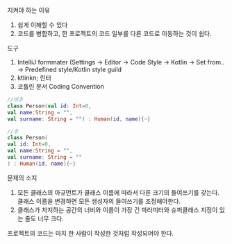 지켜야 하는 이유

1. 쉽게 이해할 수 있다
2. 코드를 병합하고, 한 프로젝트의 코드 일부를 다른 코드로 이동하는 것이 쉽다.

도구

1. IntelliJ formmater (Settings → Editor → Code Style → Kotlin  → Set from.. → Predefined style/Kotlin style guild
2. ktlinkn; 린터 
3. 코틀린 문서 Coding Convention

```kotlin
//비추
class Person(val id: Int=0,
val name:String = "",
val surname: String = "") : Human(id, name){~}

//추
class Person(
val id: Int=0,
val name:String = "",
val surname: String = ""
) : Human(id, name){~}
```

문제의 소지

1. 모든 클래스의 아규먼트가 클래스 이름에 따라서 다른 크기의 들여쓰기를 갖는다. 클래스 이름을 변경하면 모든 생성자의 들여쓰기를 조정해야한다.
2. 클래스가 차지하는 공간의 너비와 이름이 가장 긴 파라미터와 슈퍼클래스 지정이 있는 줄도 너무 크다.

프로젝트의 코드는 마치 한 사람이 작성한 것처럼 작성되어야 한다.
